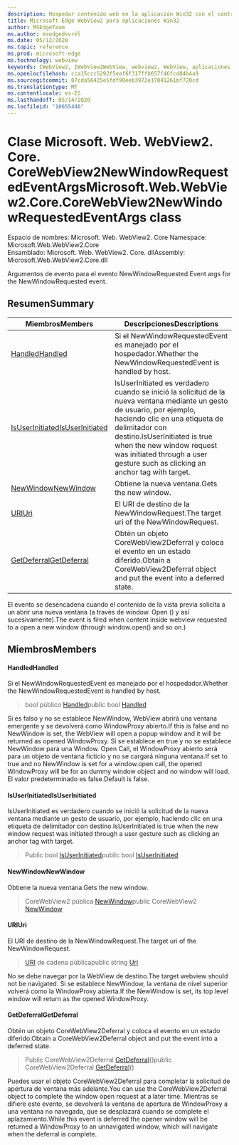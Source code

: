 ```yaml
---
description: Hospedar contenido web en la aplicación Win32 con el control Microsoft Edge WebView2
title: Microsoft Edge WebView2 para aplicaciones Win32
author: MSEdgeTeam
ms.author: msedgedevrel
ms.date: 05/12/2020
ms.topic: reference
ms.prod: microsoft-edge
ms.technology: webview
keywords: IWebView2, IWebView2WebView, webview2, WebView, aplicaciones Win32, Win32, Edge, ICoreWebView2, ICoreWebView2Controller, control de explorador, HTML Edge
ms.openlocfilehash: cca15ccc5292f5eaf6f317ffb657f46fcd84b4a9
ms.sourcegitcommit: 07cda56425e5fdf90eeb3972e17041261bf720cd
ms.translationtype: MT
ms.contentlocale: es-ES
ms.lasthandoff: 05/14/2020
ms.locfileid: "10655446"
---
```

# <span data-ttu-id="7799f-104">Clase Microsoft. Web. WebView2. Core. CoreWebView2NewWindowRequestedEventArgs</span><span class="sxs-lookup"><span data-stu-id="7799f-104">Microsoft.Web.WebView2.Core.CoreWebView2NewWindowRequestedEventArgs class</span></span> 

<span data-ttu-id="7799f-105">Espacio de nombres: Microsoft. Web. WebView2. Core </span><span class="sxs-lookup"><span data-stu-id="7799f-105">Namespace: Microsoft.Web.WebView2.Core</span></span>\
<span data-ttu-id="7799f-106">Ensamblado: Microsoft. Web. WebView2. Core. dll</span><span class="sxs-lookup"><span data-stu-id="7799f-106">Assembly: Microsoft.Web.WebView2.Core.dll</span></span>

<span data-ttu-id="7799f-107">Argumentos de evento para el evento NewWindowRequested.</span><span class="sxs-lookup"><span data-stu-id="7799f-107">Event args for the NewWindowRequested event.</span></span>

## <span data-ttu-id="7799f-108">Resumen</span><span class="sxs-lookup"><span data-stu-id="7799f-108">Summary</span></span>

 <span data-ttu-id="7799f-109">Miembros</span><span class="sxs-lookup"><span data-stu-id="7799f-109">Members</span></span>                        | <span data-ttu-id="7799f-110">Descripciones</span><span class="sxs-lookup"><span data-stu-id="7799f-110">Descriptions</span></span>
--------------------------------|---------------------------------------------
[<span data-ttu-id="7799f-111">Handled</span><span class="sxs-lookup"><span data-stu-id="7799f-111">Handled</span></span>](#handled) | <span data-ttu-id="7799f-112">Si el NewWindowRequestedEvent es manejado por el hospedador.</span><span class="sxs-lookup"><span data-stu-id="7799f-112">Whether the NewWindowRequestedEvent is handled by host.</span></span>
[<span data-ttu-id="7799f-113">IsUserInitiated</span><span class="sxs-lookup"><span data-stu-id="7799f-113">IsUserInitiated</span></span>](#isuserinitiated) | <span data-ttu-id="7799f-114">IsUserInitiated es verdadero cuando se inició la solicitud de la nueva ventana mediante un gesto de usuario, por ejemplo, haciendo clic en una etiqueta de delimitador con destino.</span><span class="sxs-lookup"><span data-stu-id="7799f-114">IsUserInitiated is true when the new window request was initiated through a user gesture such as clicking an anchor tag with target.</span></span>
[<span data-ttu-id="7799f-115">NewWindow</span><span class="sxs-lookup"><span data-stu-id="7799f-115">NewWindow</span></span>](#newwindow) | <span data-ttu-id="7799f-116">Obtiene la nueva ventana.</span><span class="sxs-lookup"><span data-stu-id="7799f-116">Gets the new window.</span></span>
[<span data-ttu-id="7799f-117">URI</span><span class="sxs-lookup"><span data-stu-id="7799f-117">Uri</span></span>](#uri) | <span data-ttu-id="7799f-118">El URI de destino de la NewWindowRequest.</span><span class="sxs-lookup"><span data-stu-id="7799f-118">The target uri of the NewWindowRequest.</span></span>
[<span data-ttu-id="7799f-119">GetDeferral</span><span class="sxs-lookup"><span data-stu-id="7799f-119">GetDeferral</span></span>](#getdeferral) | <span data-ttu-id="7799f-120">Obtén un objeto CoreWebView2Deferral y coloca el evento en un estado diferido.</span><span class="sxs-lookup"><span data-stu-id="7799f-120">Obtain a CoreWebView2Deferral object and put the event into a deferred state.</span></span>

<span data-ttu-id="7799f-121">El evento se desencadena cuando el contenido de la vista previa solicita a un abrir una nueva ventana (a través de window. Open () y así sucesivamente).</span><span class="sxs-lookup"><span data-stu-id="7799f-121">The event is fired when content inside webview requested to a open a new window (through window.open() and so on.)</span></span>

## <span data-ttu-id="7799f-122">Miembros</span><span class="sxs-lookup"><span data-stu-id="7799f-122">Members</span></span>

#### <span data-ttu-id="7799f-123">Handled</span><span class="sxs-lookup"><span data-stu-id="7799f-123">Handled</span></span> 

<span data-ttu-id="7799f-124">Si el NewWindowRequestedEvent es manejado por el hospedador.</span><span class="sxs-lookup"><span data-stu-id="7799f-124">Whether the NewWindowRequestedEvent is handled by host.</span></span>

> <span data-ttu-id="7799f-125">bool público [Handled](#handled)</span><span class="sxs-lookup"><span data-stu-id="7799f-125">public bool [Handled](#handled)</span></span>

<span data-ttu-id="7799f-126">Si es falso y no se establece NewWindow, WebView abrirá una ventana emergente y se devolverá como WindowProxy abierto.</span><span class="sxs-lookup"><span data-stu-id="7799f-126">If this is false and no NewWindow is set, the WebView will open a popup window and it will be returned as opened WindowProxy.</span></span> <span data-ttu-id="7799f-127">Si se establece en true y no se establece NewWindow para una Window. Open Call, el WindowProxy abierto será para un objeto de ventana ficticio y no se cargará ninguna ventana.</span><span class="sxs-lookup"><span data-stu-id="7799f-127">If set to true and no NewWindow is set for a window.open call, the opened WindowProxy will be for an dummy window object and no window will load.</span></span> <span data-ttu-id="7799f-128">El valor predeterminado es false.</span><span class="sxs-lookup"><span data-stu-id="7799f-128">Default is false.</span></span>

#### <span data-ttu-id="7799f-129">IsUserInitiated</span><span class="sxs-lookup"><span data-stu-id="7799f-129">IsUserInitiated</span></span> 

<span data-ttu-id="7799f-130">IsUserInitiated es verdadero cuando se inició la solicitud de la nueva ventana mediante un gesto de usuario, por ejemplo, haciendo clic en una etiqueta de delimitador con destino.</span><span class="sxs-lookup"><span data-stu-id="7799f-130">IsUserInitiated is true when the new window request was initiated through a user gesture such as clicking an anchor tag with target.</span></span>

> <span data-ttu-id="7799f-131">Public bool [IsUserInitiated](#isuserinitiated)</span><span class="sxs-lookup"><span data-stu-id="7799f-131">public bool [IsUserInitiated](#isuserinitiated)</span></span>

#### <span data-ttu-id="7799f-132">NewWindow</span><span class="sxs-lookup"><span data-stu-id="7799f-132">NewWindow</span></span> 

<span data-ttu-id="7799f-133">Obtiene la nueva ventana.</span><span class="sxs-lookup"><span data-stu-id="7799f-133">Gets the new window.</span></span>

> <span data-ttu-id="7799f-134">CoreWebView2 pública [NewWindow](#newwindow)</span><span class="sxs-lookup"><span data-stu-id="7799f-134">public CoreWebView2 [NewWindow](#newwindow)</span></span>

#### <span data-ttu-id="7799f-135">URI</span><span class="sxs-lookup"><span data-stu-id="7799f-135">Uri</span></span> 

<span data-ttu-id="7799f-136">El URI de destino de la NewWindowRequest.</span><span class="sxs-lookup"><span data-stu-id="7799f-136">The target uri of the NewWindowRequest.</span></span>

> <span data-ttu-id="7799f-137">[URI](#uri) de cadena pública</span><span class="sxs-lookup"><span data-stu-id="7799f-137">public string [Uri](#uri)</span></span>

<span data-ttu-id="7799f-138">No se debe navegar por la WebView de destino.</span><span class="sxs-lookup"><span data-stu-id="7799f-138">The target webview should not be navigated.</span></span> <span data-ttu-id="7799f-139">Si se establece NewWindow, la ventana de nivel superior volverá como la WindowProxy abierta.</span><span class="sxs-lookup"><span data-stu-id="7799f-139">If the NewWindow is set, its top level window will return as the opened WindowProxy.</span></span>

#### <span data-ttu-id="7799f-140">GetDeferral</span><span class="sxs-lookup"><span data-stu-id="7799f-140">GetDeferral</span></span> 

<span data-ttu-id="7799f-141">Obtén un objeto CoreWebView2Deferral y coloca el evento en un estado diferido.</span><span class="sxs-lookup"><span data-stu-id="7799f-141">Obtain a CoreWebView2Deferral object and put the event into a deferred state.</span></span>

> <span data-ttu-id="7799f-142">Public CoreWebView2Deferral [GetDeferral](#getdeferral)()</span><span class="sxs-lookup"><span data-stu-id="7799f-142">public CoreWebView2Deferral [GetDeferral](#getdeferral)()</span></span>

<span data-ttu-id="7799f-143">Puedes usar el objeto CoreWebView2Deferral para completar la solicitud de apertura de ventana más adelante.</span><span class="sxs-lookup"><span data-stu-id="7799f-143">You can use the CoreWebView2Deferral object to complete the window open request at a later time.</span></span> <span data-ttu-id="7799f-144">Mientras se difiere este evento, se devolverá la ventana de apertura de WindowProxy a una ventana no navegada, que se desplazará cuando se complete el aplazamiento.</span><span class="sxs-lookup"><span data-stu-id="7799f-144">While this event is deferred the opener window will be returned a WindowProxy to an unnavigated window, which will navigate when the deferral is complete.</span></span>

